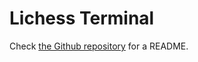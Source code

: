 # Lichess Terminal

Check [the Github repository](https://github.com/Cqsi/lichess_terminal/blob/master/README.md) for a README.